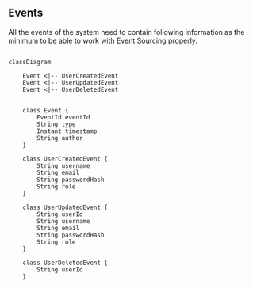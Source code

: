 ## Events

All the events of the system need to contain following information as the minimum to be able to work with Event Sourcing properly.

```mermaid
  
classDiagram
   
    Event <|-- UserCreatedEvent
    Event <|-- UserUpdatedEvent
    Event <|-- UserDeletedEvent
   
   
    class Event {
        EventId eventId
        String type
        Instant timestamp
        String author
    }
    
    class UserCreatedEvent {
        String username
        String email
        String passwordHash
        String role
    }
    
    class UserUpdatedEvent {
        String userId
        String username
        String email
        String passwordHash
        String role
    }
    
    class UserDeletedEvent {
        String userId 
    }
  
```